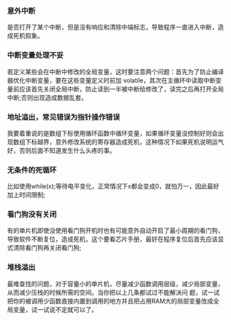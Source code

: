 ### 意外中断  

是否打开了某个中断，但是没有响应和清除中端标志，导致程序一直进入中断，造成死机假象。

### 中断变量处理不妥

若定义某些会在中断中修改的全局变量，这时要注意两个问题：首先为了防止编译器优化中断变量，要在这些变量定义时前加 volatile，其次在主循环中读取中断变量前应该首先关闭全局中断，防止读到一半被中断给修改了，读完之后再打开全局中断;否则出现造成数据乱套。

### 地址溢出，常见错误为指针操作错误

我要着重说的是数组下标使用循环函数中循环变量，如果循环变量没控制好则会出现数组下标越界，意外修改系统的寄存器造成死机，这种情况下如果死机说明运气好，否则后面不知道发生什么头疼的事。

### 无条件的死循环

比如使用while(x);等待电平变化，正常情况下x都会变成0，就怕万一，因此最好加上时间限制;

### 看门狗没有关闭

有的单片机即使没使用看门狗开机时也有可能意外自动开启了最小周期的看门狗，导致软件不断复位，造成死机，这个要看芯片手册，最好在程序复位后首先应该显式清除看门狗再关闭看门狗;

### 堆栈溢出

最难查找的问题，对于容量小的单片机，尽量减少函数调用层级，减少局部变量，从而减少压栈的时候所需的空间。当你把以上几条都试过不能解决问 题，试一试把你的被调用少函数直接内置到调用的地方并且把占用RAM大的局部变量改成全局变量，试一试说不定就可以了。